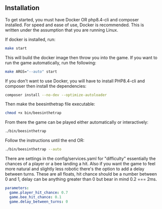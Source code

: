 ## Installation

To get started, you must have Docker OR php8.4-cli and composer installed. For speed and ease of use, Docker is
recommended.
This is written under the assumption that you are running Linux.

If docker is installed, run:

```bash
make start
```

This will build the docker image then throw you into the game. If you want to run the game automatically, run the
following:

```bash
make ARGS="--auto" start
```

If you don't want to use Docker, you will have to install PHP8.4-cli and composer then install the dependencies:

```bash
composer install --no-dev --optimize-autoloader
```

Then make the beesinthetrap file executable:

```bash
chmod +x bin/beesinthetrap
```

From there the game can be played either automatically or interactively:

```bash
./bin/beesinthetrap
```

Follow the instructions until the end OR:

```bash
./bin/beesinthetrap --auto
```

There are settings in the config/services.yaml for "difficulty" essentially the chances of a player or a bee landing a
hit. Also if you want the game to feel more natural and slightly less robotic there's the option to add a delay between
turns. These are all floats, hit chance should be a number between 0 and 1, delay can be anything greater than 0 but
bear in mind 0.2 === 2ms.

```yaml
parameters:
  game.player_hit_chance: 0.7
  game.bee_hit_chance: 0.1
  game.delay_between_turns: 0
```